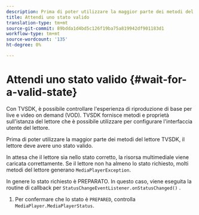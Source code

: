 ```yaml
---
description: Prima di poter utilizzare la maggior parte dei metodi del lettore TVSDK, il lettore deve avere uno stato valido.
title: Attendi uno stato valido
translation-type: tm+mt
source-git-commit: 89bdda1d4bd5c126f19ba75a819942df901183d1
workflow-type: tm+mt
source-wordcount: '135'
ht-degree: 0%

---
```



# Attendi uno stato valido {#wait-for-a-valid-state}

Con TVSDK, è possibile controllare l&#39;esperienza di riproduzione di base per live e video on demand (VOD). TVSDK fornisce metodi e proprietà sull&#39;istanza del lettore che è possibile utilizzare per configurare l&#39;interfaccia utente del lettore.

Prima di poter utilizzare la maggior parte dei metodi del lettore TVSDK, il lettore deve avere uno stato valido.

In attesa che il lettore sia nello stato corretto, la risorsa multimediale viene caricata correttamente. Se il lettore non ha almeno lo stato richiesto, molti metodi del lettore generano `MediaPlayerException`.

In genere lo stato richiesto è PREPARATO. In questo caso, viene eseguita la routine di callback per `StatusChangeEventListener.onStatusChanged()` .

1. Per confermare che lo stato è `PREPARED`, controlla `MediaPlayer.MediaPlayerStatus`.
